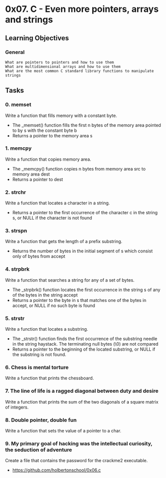 # 0x07. C - Even more pointers, arrays and strings

## Learning Objectives

### General
	What are pointers to pointers and how to use them
	What are multidimensional arrays and how to use them
	What are the most common C standard library functions to manipulate strings

## Tasks

### 0. memset
Write a function that fills memory with a constant byte.

* The _memset() function fills the first n bytes of the memory area pointed to by s with the constant byte b
* Returns a pointer to the memory area s
### 1. memcpy
Write a function that copies memory area.

* The _memcpy() function copies n bytes from memory area src to memory area dest
* Returns a pointer to dest
### 2. strchr
Write a function that locates a character in a string.

* Returns a pointer to the first occurrence of the character c in the string s, or NULL if the character is not found
### 3. strspn
Write a function that gets the length of a prefix substring.

* Returns the number of bytes in the initial segment of s which consist only of bytes from accept
### 4. strpbrk
Write a function that searches a string for any of a set of bytes.

* The _strpbrk() function locates the first occurrence in the string s of any of the bytes in the string accept
* Returns a pointer to the byte in s that matches one of the bytes in accept, or NULL if no such byte is found
### 5. strstr
Write a function that locates a substring.

* The _strstr() function finds the first occurrence of the substring needle in the string haystack. The terminating null bytes (\0) are not compared
* Returns a pointer to the beginning of the located substring, or NULL if the substring is not found.
### 6. Chess is mental torture
Write a function that prints the chessboard.
### 7. The line of life is a ragged diagonal between duty and desire
Write a function that prints the sum of the two diagonals of a square matrix of integers.
### 8. Double pointer, double fun
Write a function that sets the value of a pointer to a char.
### 9. My primary goal of hacking was the intellectual curiosity, the seduction of adventure
Create a file that contains the password for the crackme2 executable.

* https://github.com/holbertonschool/0x06.c
